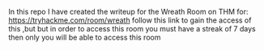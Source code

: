 In this repo I have created the writeup for the Wreath Room on THM for: https://tryhackme.com/room/wreath follow this link to gain the access of this ,but but in order to access this room you must have a streak of 7 days then only you will be able to access this room


